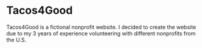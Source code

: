 # Tacos4Good
Tacos4Good is a fictional nonprofit website. I decided to create the website due to my 3 years of experience volunteering with different nonprofits from the U.S.
